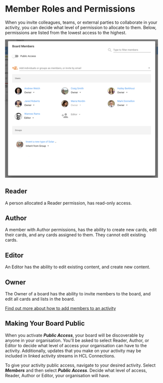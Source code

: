 # Member Roles and Permissions

When you invite colleagues, teams, or external parties to collaborate in your activity, you can decide what level of permission to allocate to them. Below, permissions are listed from the lowest access to the highest.

![Members menu](/assets/images/screen-shots/aplus/aplus-members-menu.png)

## Reader

A person allocated a Reader permission, has read-only access.

## Author

A member with Author permissions, has the ability to create new cards, edit their cards, and any cards assigned to them. They cannot edit existing cards.

## Editor

An Editor has the ability to edit existing content, and create new content.

## Owner

The Owner of a board has the ability to invite members to the board, and edit all cards and lists in the board.

[Find out more about how to add members to an activity](https://docs.st.collab.cloud/users/aplus-members)

## Making Your Board Public

When you activate **_Public Access_**, your board will be discoverable by anyone in your organisation. You'll be asked to select Reader, Author, or Editor to decide what level of access your organisation can have to the activity. Additionally, updates that you make on your activity may be included in linked activity streams in HCL Connections.

To give your activity public access, navigate to your desired activity. Select **_Members_** and then select **_Public Access_**. Decide what level of access, Reader, Author or Editor, your organisation will have.
